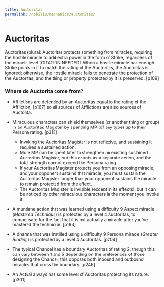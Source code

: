 ```yaml
---
title: Auctoritas
permalink: /nobilis/mechanics/auctoritas/
---
```


# Auctoritas

Auctoritas (plural: Auctorita) protects something from miracles, requiring the hostile miracle to add extra power in the form of Strike, regardless of the miracle level [CITATION NEEDED]. When a hostile miracle has enough Strike points in it to match the rating of the Auctoritas, the Auctoritas is ignored; otherwise, the hostile miracle fails to penetrate the protection of the Auctoritas, and the thing or property protected by it is preserved. [p109]

### Where do Auctorita come from?

- Afflictions are defended by an Auctoritas equal to the rating of the Affliction, [p167] so all sources of Afflictions are also sources of Auctorita.

- Miraculous characters can shield themselves (or another thing or group) in an Auctoritas Magister by spending MP (of any type) up to their Persona rating. [p318]
  - Invoking the Auctoritas Magister is not reflexive, and sustaining it requires a sustained action.
  - More MP can be spent later to strengthen an existing sustained Auctoritas Magister, but this counts as a separate action, and the total strength cannot exceed the Persona rating.
  - If your Auctoritas Magister protects you from an opposing miracle, and your opponent sustains that miracle, you must sustain the Auctoritas Magister longer than your opponent sustains the miracle to remain protected from the effect.
  - The Auctoritas Magister is invisible (except in its effects), but it can be noticed by other miraculous characters in the moment you invoke it.

- A mundane action that was learned using a difficulty 9 Aspect miracle (*Mastered Technique*) is protected by a level 4 Auctoritas, to compensate for the fact that it is not actually a miracle after you've mastered the technique. [p183]

- A dharma that was instilled using a difficulty 9 Persona miracle (*Greater Binding*) is protected by a level 4 Auctoritas. [p204]

- The typical Chancel has a boundary Auctoritas of rating 2, though this can vary between 1 and 5 depending on the preferences of those designing the Chancel; this opposes both inbound and outbound miracles that cross the boundary. [p246]

- An Actual always has some level of Auctoritas protecting its nature. [p301]
